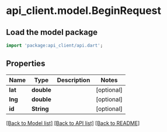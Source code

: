 # api_client.model.BeginRequest

## Load the model package
```dart
import 'package:api_client/api.dart';
```

## Properties
Name | Type | Description | Notes
------------ | ------------- | ------------- | -------------
**lat** | **double** |  | [optional] 
**lng** | **double** |  | [optional] 
**id** | **String** |  | [optional] 

[[Back to Model list]](../README.md#documentation-for-models) [[Back to API list]](../README.md#documentation-for-api-endpoints) [[Back to README]](../README.md)


